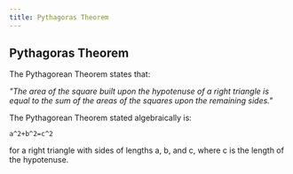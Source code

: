 ```yaml
---
title: Pythagoras Theorem
---
```

## Pythagoras Theorem


The Pythagorean Theorem states that:

*"The area of the square built upon the hypotenuse of a right triangle is equal to the sum of the areas of the squares upon the remaining sides."*

The Pythagorean Theorem stated algebraically is:
 ```
 a^2+b^2=c^2
 ```
for a right triangle with sides of lengths a, b, and c, where c is the length of the hypotenuse.




